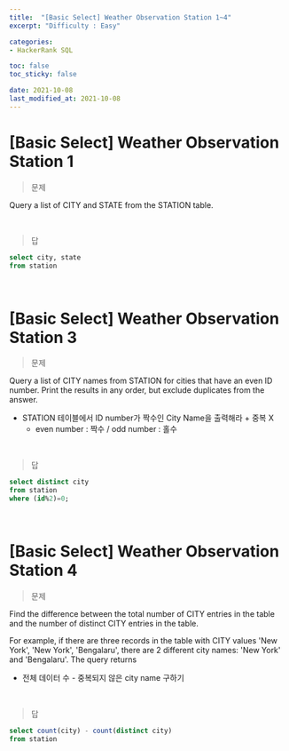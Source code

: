 ```yaml
---
title:  "[Basic Select] Weather Observation Station 1~4"
excerpt: "Difficulty : Easy"

categories:
- HackerRank SQL

toc: false
toc_sticky: false

date: 2021-10-08
last_modified_at: 2021-10-08
---
```


# [Basic Select] Weather Observation Station 1

> 문제

Query a list of CITY and STATE from the STATION table.


<br>

> 답

```sql
select city, state
from station
```

<br>

# [Basic Select] Weather Observation Station 3

> 문제

Query a list of CITY names from STATION for cities that have an even ID number. Print the results in any order, but exclude duplicates from the answer.

- STATION 테이블에서 ID number가 짝수인 City Name을 출력해라 + 중복 X
  - even number : 짝수 / odd number : 홀수

<br>

> 답

```sql
select distinct city 
from station
where (id%2)=0;
```

<br>

# [Basic Select] Weather Observation Station 4

> 문제

Find the difference between the total number of CITY entries in the table and the number of distinct CITY entries in the table.

For example, if there are three records in the table with CITY values 'New York', 'New York', 'Bengalaru', there are 2 different city names: 'New York' and 'Bengalaru'. The query returns 

- 전체 데이터 수 - 중복되지 않은 city name 구하기

<br>

> 답

```sql
select count(city) - count(distinct city)
from station
```